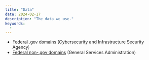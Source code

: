 ```yaml
---
title: "Data"
date: 2024-02-17
description: "The data we use."
keywords:
  - 
---
```


* [Federal .gov domains](https://github.com/cisagov/gov-data/blob/main/current-federal.csv) (Cybersecurity and Infrastructure Security Agency)
* [Federal non-.gov domains](https://github.com/GSA/govt-urls/blob/main/2_govt_urls_federal_only.csv) (General Services Administration)